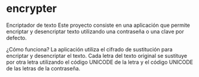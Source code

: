 # encrypter
Encriptador de texto
Este proyecto consiste en una aplicación que permite encriptar y desencriptar texto utilizando una contraseña o una clave por defecto.

¿Cómo funciona?
La aplicación utiliza el cifrado de sustitución para encriptar y desencriptar el texto. Cada letra del texto original se sustituye por otra letra utilizando el código UNICODE de la letra y el código UNICODE de las letras de la contraseña.
